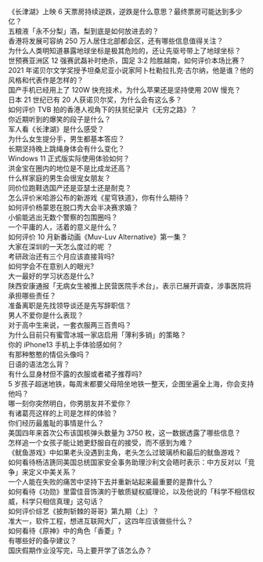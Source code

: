 《长津湖》上映 6 天票房持续逆跌，逆跌是什么意思？最终票房可能达到多少亿？  
五粮液「永不分梨」酒，梨到底是如何放进去的？  
香港将发展可容纳 250 万人居住北部都会区，还有哪些信息值得关注？  
为什么人类明知道暴露地球坐标是极其危险的，还让先驱号带上了地球坐标？  
世预赛亚洲区 12 强赛武磊补时绝杀，国足 3:2 险胜越南，如何评价本场比赛？  
2021 年诺贝尔文学奖授予坦桑尼亚小说家阿卜杜勒拉扎克·古尔纳，他是谁？他的风格和代表作是怎样的？  
国产手机已经用上了 120W 快充技术，为什么苹果还是坚持使用 20W 慢充？  
日本 21 世纪已有 20 人获诺贝尔奖，为什么会有这么多？  
如何评价 TVB 拍的香港人视角下的扶贫纪录片《无穷之路》？  
你近期听到的爆笑的段子是什么？  
军人看《长津湖》是什么感受？  
为什么女生提分手，男生都基本答应？  
长期坚持晚上跳绳身体会有什么变化？  
Windows 11 正式版实际使用体验如何？  
洪金宝在圈内的地位是不是比成龙还高？  
什么样家庭的男生会很宠女朋友？  
同价位跑鞋选国产还是亚瑟士还是耐克？  
怎么评价米哈游公布的新游戏《星穹铁道》，你有什么期待？  
如何评价杨蒙恩在脱口秀大会半决赛求婚？  
小偷能逃出无数个警察的包围圈吗？  
一个平庸的人，活着的意义是什么？  
如何评价 10 月新番动画《Muv-Luv Alternative》第一集？  
大家在深圳的一天怎么度过的呢 ？  
考研政治还有三个月应该直接背吗?  
如何学会不在意别人的眼光?  
大一最好的学习状态是什么?  
陕西安康通报「无病女生被推上民营医院手术台」，表示已展开调查，涉事医院将承担哪些责任？  
准备离职是先找领导谈还是先写辞职信？  
男人不爱你是什么表现？  
对于高中生来说，一套衣服两三百贵吗？  
为什么目前只有蜜雪冰城一家店启用「薄利多销」的策略？  
你的 iPhone13 手机上手体验感如何？  
有那种憨憨的情侣头像吗？  
日语的语法怎么背？  
有什么显身材但不露的衣服或者裙子推荐吗?  
5 岁孩子超迷地铁，每周末都要父母陪坐地铁一整天，企图坐遍全上海，你会支持他吗？  
哪一刻你突然明白，你男朋友并不爱你？  
有诸葛亮这样的上司是怎样的体验？  
你们经历最羞耻的事情是什么？  
美国四年来首次公布该国核弹头数量为 3750 枚，这一数据透露了哪些信息？  
怎样追一个女孩子能让她更舒服自在的接受，而不感到为难？  
《鱿鱼游戏》中如果老头没遇到主角，老头怎么过玻璃桥和最后的鱿鱼游戏？  
如何看待杨洁篪同美国总统国家安全事务助理沙利文会晤时表示：中方反对以「竞争」来定义中美关系？  
一个人能在失败的痛苦中坚持下去并重新站起来最重要的是靠什么？  
如何看待《功勋》里雷佳音饰演的于敏质疑权威理论，以及他说的「科学不相信权威，科学只相信真理」这句话？  
如何评价综艺《披荆斩棘的哥哥》第九期（上）？  
准大一，软件工程，想进互联网大厂，这四年应该做些什么？  
如何看待《原神》中的角色「香菱」?  
有哪些好的备孕建议？  
国庆假期作业没写完，马上要开学了该怎么办？  
